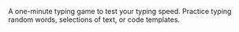A one-minute typing game to test your typing speed. Practice typing random words, selections of text, or code templates.